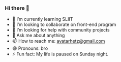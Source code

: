 ### Hi there 👋


- 🌱 I’m currently learning SLIIT
- 👯 I’m looking to collaborate on front-end program
- 🤔 I’m looking for help with community projects
- 💬 Ask me about anything
- 📫 How to reach me: avatarhetz@gmail.com
- 😄 Pronouns: bro
- ⚡ Fun fact: My life is paused on Sunday night.
